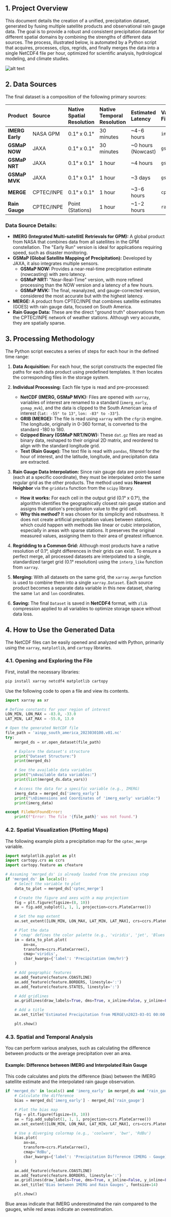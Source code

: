 ## 1. Project Overview

This document details the creation of a unified, precipitation dataset, generated by fusing multiple satellite products and observational rain gauge data. The goal is to provide a robust and consistent precipitation dataset for different spatial domains by combining the strengths of different data sources. The process, illustrated below, is automated by a Python script that acquires, processes, clips, regrids, and finally merges the data into a single NetCDF4 file per hour, optimized for scientific analysis, hydrological modeling, and climate studies.

![alt text](./images/AINPP_Precipitation_Fusion.png "AINPP Precipitation Fusion Schema")


## 2. Data Sources

The final dataset is a composition of the following primary sources:

| Product | Source | Native Spatial Resolution | Native Temporal Resolution | Estimated Latency | Variable in Final File |
| :--- | :--- | :--- | :--- | :--- | :--- |
| **IMERG Early** | NASA GPM | 0.1° x 0.1° | 30 minutes | ~4-6 hours | `imerg_early` |
| **GSMaP NOW** | JAXA | 0.1° x 0.1° | 30 minutes | ~0 hours (Nowcast) | `gsmap_now` |
| **GSMaP NRT** | JAXA | 0.1° x 0.1° | 1 hour | ~4 hours | `gsmap_nrt` |
| **GSMaP MVK** | JAXA | 0.1° x 0.1° | 1 hour | ~3 days | `gsmap_mvk` |
| **MERGE** | CPTEC/INPE | 0.1° x 0.1° | 1 hour | ~3-6 hours | `cptec_merge` |
| **Rain Gauge** | CPTEC/INPE | Point (Stations) | 1 hour | ~1-2 hours | `rain_gauge` |

### Data Source Details:

* **IMERG (Integrated Multi-satellitE Retrievals for GPM):** A global product from NASA that combines data from all satellites in the GPM constellation. The "Early Run" version is ideal for applications requiring speed, such as disaster monitoring.
* **GSMaP (Global Satellite Mapping of Precipitation):** Developed by JAXA, it also integrates multiple sensors.
    * **GSMaP NOW:** Provides a near-real-time precipitation estimate (nowcasting) with zero latency.
    * **GSMaP NRT:** "Near-Real-Time" version, with more refined processing than the NOW version and a latency of a few hours.
    * **GSMaP MVK:** The final, reanalyzed, and gauge-corrected version, considered the most accurate but with the highest latency.
* **MERGE:** A product from CPTEC/INPE that combines satellite estimates (GOES) with rain gauge data, focused on South America.
* **Rain Gauge Data:** These are the direct "ground truth" observations from the CPTEC/INPE network of weather stations. Although very accurate, they are spatially sparse.

## 3. Processing Methodology

The Python script executes a series of steps for each hour in the defined time range:

1.  **Data Acquisition:** For each hour, the script constructs the expected file paths for each data product using predefined templates. It then locates the corresponding files in the storage system.

2.  **Individual Processing:** Each file type is read and pre-processed:
    * **NetCDF (IMERG, GSMaP MVK):** Files are opened with `xarray`, variables of interest are renamed to a standard (`imerg_early`, `gsmap_mvk`), and the data is clipped to the South American area of interest (`lat: -55° to 13°`, `lon: -83° to -33°`).
    * **GRIB (MERGE):** The file is read using `xarray` with the `cfgrib` engine. The longitude, originally in 0-360 format, is converted to the standard -180 to 180.
    * **Gzipped Binary (GSMaP NRT/NOW):** These `dat.gz` files are read as binary data, reshaped to their original 2D matrix, and reordered to align with the standard longitude grid.
    * **Text (Rain Gauge):** The text file is read with `pandas`, filtered for the hour of interest, and the latitude, longitude, and precipitation data are extracted.

3.  **Rain Gauge Data Interpolation:**
    Since rain gauge data are point-based (each at a specific coordinate), they must be interpolated onto the same regular grid as the other products. The method used was **Nearest Neighbor** via the `griddata` function from the `scipy` library.
    * **How it works:** For each cell in the output grid (0.1° x 0.1°), the algorithm identifies the geographically closest rain gauge station and assigns that station's precipitation value to the grid cell.
    * **Why this method?** It was chosen for its simplicity and robustness. It does not create artificial precipitation values between stations, which could happen with methods like linear or cubic interpolation, especially in areas with sparse stations. It preserves the original measured values, assigning them to their area of greatest influence.

4.  **Regridding to a Common Grid:**
    Although most products have a native resolution of 0.1°, slight differences in their grids can exist. To ensure a perfect merge, all processed datasets are interpolated to a single, standardized target grid (0.1° resolution) using the `interp_like` function from `xarray`.

5.  **Merging:**
    With all datasets on the same grid, the `xarray.merge` function is used to combine them into a single `xarray.Dataset`. Each source product becomes a separate data variable in this new dataset, sharing the same `lat` and `lon` coordinates.

6.  **Saving:**
    The final `Dataset` is saved in **NetCDF4** format, with `zlib` compression applied to all variables to optimize storage space without data loss.

## 4. How to Use the Generated Data

The NetCDF files can be easily opened and analyzed with Python, primarily using the `xarray`, `matplotlib`, and `cartopy` libraries.

### 4.1. Opening and Exploring the File

First, install the necessary libraries:
```bash
pip install xarray netcdf4 matplotlib cartopy
```

Use the following code to open a file and view its contents.

```python
import xarray as xr

# Define constants for your region of interest
LON_MIN, LON_MAX = -83.0, -33.0
LAT_MIN, LAT_MAX = -55.0, 13.0

# Open the generated NetCDF file
file_path = 'ainpp_south_america_2023030100.v01.nc'
try:
    merged_ds = xr.open_dataset(file_path)

    # Explore the dataset's structure
    print("Dataset Structure:")
    print(merged_ds)

    # See the available data variables
    print("\nAvailable data variables:")
    print(list(merged_ds.data_vars))

    # Access the data for a specific variable (e.g., IMERG)
    imerg_data = merged_ds['imerg_early']
    print("\nDimensions and Coordinates of 'imerg_early' variable:")
    print(imerg_data)

except FileNotFoundError:
    print(f"Error: The file '{file_path}' was not found.")
```

### 4.2. Spatial Visualization (Plotting Maps)

The following example plots a precipitation map for the `cptec_merge` variable.

```python
import matplotlib.pyplot as plt
import cartopy.crs as ccrs
import cartopy.feature as cfeature

# Assuming 'merged_ds' is already loaded from the previous step
if 'merged_ds' in locals():
    # Select the variable to plot
    data_to_plot = merged_ds['cptec_merge']

    # Create the figure and axes with a map projection
    fig = plt.figure(figsize=(8, 10))
    ax = fig.add_subplot(1, 1, 1, projection=ccrs.PlateCarree())

    # Set the map extent
    ax.set_extent([LON_MIN, LON_MAX, LAT_MIN, LAT_MAX], crs=ccrs.PlateCarree())

    # Plot the data
    # 'cmap' defines the color palette (e.g., 'viridis', 'jet', 'Blues')
    im = data_to_plot.plot(
        ax=ax,
        transform=ccrs.PlateCarree(),
        cmap='viridis',
        cbar_kwargs={'label': 'Precipitation (mm/hr)'}
    )

    # Add geographic features
    ax.add_feature(cfeature.COASTLINE)
    ax.add_feature(cfeature.BORDERS, linestyle=':')
    ax.add_feature(cfeature.STATES, linestyle=':')

    # Add gridlines
    ax.gridlines(draw_labels=True, dms=True, x_inline=False, y_inline=False)

    # Add a title
    ax.set_title('Estimated Precipitation from MERGE\n2023-03-01 00:00 UTC', fontsize=14)

    plt.show()
```

### 4.3. Spatial and Temporal Analysis

You can perform various analyses, such as calculating the difference between products or the average precipitation over an area.

#### Example: Difference between IMERG and Interpolated Rain Gauge

This code calculates and plots the difference (bias) between the IMERG satellite estimate and the interpolated rain gauge observation.

```python
if 'merged_ds' in locals() and 'imerg_early' in merged_ds and 'rain_gauge' in merged_ds:
    # Calculate the difference
    bias = merged_ds['imerg_early'] - merged_ds['rain_gauge']

    # Plot the bias map
    fig = plt.figure(figsize=(8, 10))
    ax = fig.add_subplot(1, 1, 1, projection=ccrs.PlateCarree())
    ax.set_extent([LON_MIN, LON_MAX, LAT_MIN, LAT_MAX], crs=ccrs.PlateCarree())

    # Use a diverging colormap (e.g., 'coolwarm', 'bwr', 'RdBu')
    bias.plot(
        ax=ax,
        transform=ccrs.PlateCarree(),
        cmap='RdBu',
        cbar_kwargs={'label': 'Precipitation Difference (IMERG - Gauge) (mm/hr)'}
    )

    ax.add_feature(cfeature.COASTLINE)
    ax.add_feature(cfeature.BORDERS, linestyle=':')
    ax.gridlines(draw_labels=True, dms=True, x_inline=False, y_inline=False)
    ax.set_title('Bias between IMERG and Rain Gauges', fontsize=14)

    plt.show()
```

Blue areas indicate that IMERG underestimated the rain compared to the gauges, while red areas indicate an overestimation.